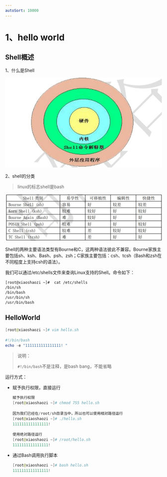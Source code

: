 ```yaml
---
autoSort: 10000
---
```



# 1、hello world

## Shell概述

1、什么是Shell

![image-20231220135011375](./images/image-20231220135011375.png)

2、shell的分类

> linux的标志shell是bash

![image-20231220135112849](./images/image-20231220135112849.png)

Shell的两种主要语法类型有Bourne和C，这两种语法彼此不兼容。Bourne家族主要包括sh、ksh、Bash、psh、zsh；C家族主要包括：csh、tcsh（Bash和zsh在不同程度上支持csh的语法）。

我们可以通过/etc/shells文件来查询Linux支持的Shell。命令如下：

```
[root@xiaoshaozi ~]#  cat /etc/shells
/bin/sh
/bin/bash
/usr/bin/sh
/usr/bin/bash
```

## HelloWorld

```powershell
[root@xiaoshaozi ~]# vim hello.sh

#!/bin/bash
echo -e "1111111111111111! "
```

> 说明：
>
> `#!/bin/bash`不是注释，是bash bang，不能省略

运行方式：

- 赋予执行权限，直接运行

  ```powershell
  赋予执行权限
  [root@xiaoshaozi ~]# chmod 755 hello.sh
  
  因为我们已经在/root/sh目录当中，所以也可以使用相对路径运行
  [root@xiaoshaozi ~]# ./hello.sh 
  1111111111111111! 
  
  使用绝对路径运行
  [root@xiaoshaozi ~]# /root/hello.sh 
  1111111111111111! 
  ```

- 通过Bash调用执行脚本

  ```powershell
  [root@xiaoshaozi ~]# bash hello.sh 
  1111111111111111! 
  ```

  

